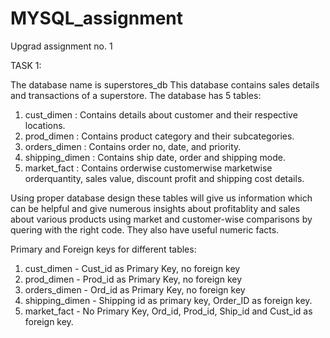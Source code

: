 # MYSQL_assignment
Upgrad assignment no. 1

TASK 1:

The database name is superstores_db
This database contains sales details and transactions of a superstore. 
The database has 5 tables:
 1. cust_dimen : Contains details about customer and their respective locations.
 2. prod_dimen : Contains product category and their subcategories. 
 3. orders_dimen : Contains order no, date, and priority.
 4. shipping_dimen : Contains ship date, order and shipping mode.
 5. market_fact : Contains orderwise customerwise marketwise orderquantity, sales value, discount profit and shipping cost details.

Using proper database design these tables will give us information which can be helpful and give numerous insights about profitablity and sales about various products using market and customer-wise comparisons by quering with the right code. They also have useful numeric facts.

Primary and Foreign keys for different tables: 
 1. cust_dimen - Cust_id as Primary Key, no foreign key
 2. prod_dimen - Prod_id as Primary Key, no foreign key 
 3. orders_dimen - Ord_id as Primary Key, no foreign key
 4. shipping_dimen - Shipping id as primary key, Order_ID as foreign key.
 5. market_fact -  No Primary Key, Ord_id, Prod_id, Ship_id and Cust_id as foreign key.

